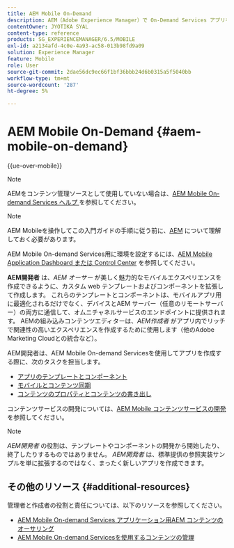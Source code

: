 ```yaml
---
title: AEM Mobile On-Demand
description: AEM（Adobe Experience Manager）で On-Demand Services アプリを開発するための出発点として、このページに従ってください。 ここでは、アプリの開発者に関連するトピックについて説明します。
contentOwner: JYOTIKA SYAL
content-type: reference
products: SG_EXPERIENCEMANAGER/6.5/MOBILE
exl-id: a2134afd-4c0e-4a93-ac58-013b98fd9a09
solution: Experience Manager
feature: Mobile
role: User
source-git-commit: 2dae56dc9ec66f1bf36bbb24d6b0315a5f5040bb
workflow-type: tm+mt
source-wordcount: '287'
ht-degree: 5%

---
```


# AEM Mobile On-Demand {#aem-mobile-on-demand}

{{ue-over-mobile}}

>[!NOTE]
>
>AEMをコンテンツ管理ソースとして使用していない場合は、[AEM Mobile On-demand Services ヘルプ ](https://helpx.adobe.com/digital-publishing-solution/topics.html) を参照してください。

>[!NOTE]
>
>AEM Mobileを操作してこの入門ガイドの手順に従う前に、[AEM](/help/sites-deploying/deploy.md) について理解しておく必要があります。
>
>AEM Mobile On-demand Services用に環境を設定するには、[AEM Mobile Application Dashboard または Control Center](/help/mobile/mobile-apps-ondemand-application-dashboard.md) を参照してください。

**AEM開発者** は、*AEM オーサー* が美しく魅力的なモバイルエクスペリエンスを作成できるように、カスタム web テンプレートおよびコンポーネントを拡張して作成します。 これらのテンプレートとコンポーネントは、モバイルアプリ用に最適化されるだけでなく、デバイスとAEM サーバー（任意のリモートサーバー）の両方に通信して、オムニチャネルサービスのエンドポイントに提供されます。 AEMの組み込みコンテンツエディターは、*AEM作成者* がアプリ内でリッチで関連性の高いエクスペリエンスを作成するために使用します（他のAdobe Marketing Cloudとの統合など）。

AEM開発者は、AEM Mobile On-demand Servicesを使用してアプリを作成する際に、次のタスクを担当します。

* [アプリのテンプレートとコンポーネント](/help/mobile/app-templates-and-components1.md)
* [モバイルとコンテンツ同期](/help/mobile/mobile-ondemand-contentsync.md)
* [コンテンツのプロパティとコンテンツの書き出し](/help/mobile/on-demand-content-properties-exporting.md)

コンテンツサービスの開発については、[AEM Mobile コンテンツサービスの開発 ](/help/mobile/developing-content-services.md) を参照してください。

>[!NOTE]
>
>*AEM開発者* の役割は、テンプレートやコンポーネントの開発から開始したり、終了したりするものではありません。 *AEM開発者* は、標準提供の参照実装サンプルを単に拡張するのではなく、まったく新しいアプリを作成できます。

## その他のリソース {#additional-resources}

管理者と作成者の役割と責任については、以下のリソースを参照してください。

* [AEM Mobile On-demand Services アプリケーション用AEM コンテンツのオーサリング](/help/mobile/mobile-apps-ondemand.md)
* [AEM Mobile On-demand Servicesを使用するコンテンツの管理](/help/mobile/aem-mobile.md)
